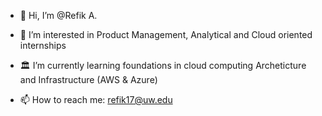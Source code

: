 - 👋 Hi, I’m @Refik A.
- 👀 I’m interested in Product Management, Analytical and Cloud oriented internships
- 🏛 I’m currently learning foundations in cloud computing Archeticture and Infrastructure (AWS & Azure)

- 📫 How to reach me: refik17@uw.edu

<!---
RefikAB/RefikAB is a ✨ special ✨ repository because its `README.md` (this file) appears on your GitHub profile.
You can click the Preview link to take a look at your changes.
--->

